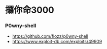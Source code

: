 # 攞你命3000

### P0wny-shell
- https://github.com/flozz/p0wny-shell
- https://www.exploit-db.com/exploits/49909

